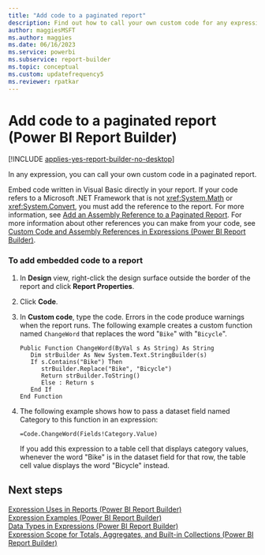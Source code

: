 ```yaml
---
title: "Add code to a paginated report"
description: Find out how to call your own custom code for any expression you have in your paginated report in Power BI Report Builder.
author: maggiesMSFT
ms.author: maggies
ms.date: 06/16/2023
ms.service: powerbi
ms.subservice: report-builder
ms.topic: conceptual
ms.custom: updatefrequency5
ms.reviewer: rpatkar
---
```

# Add code to a paginated report (Power BI Report Builder)

[!INCLUDE [applies-yes-report-builder-no-desktop](../../includes/applies-yes-report-builder-no-desktop.md)]

In any expression, you can call your own custom code in a paginated report.
  
Embed code written in Visual Basic directly in your report. If your code refers to a Microsoft .NET Framework that is not <xref:System.Math> or <xref:System.Convert>, you must add the reference to the report. For more information, see [Add an Assembly Reference to a Paginated Report](./add-assembly-reference.md). For more information about other references you can make from your code, see [Custom Code and Assembly References in Expressions &#40;Power BI Report Builder&#41;](./custom-code-and-assembly-references-in-expressions.md).  

  
### To add embedded code to a report  
  
1.  In **Design** view, right-click the design surface outside the border of the report and click **Report Properties**.  
  
2.  Click **Code**.  
  
3.  In **Custom code**, type the code. Errors in the code produce warnings when the report runs. The following example creates a custom function named `ChangeWord` that replaces the word "`Bike`" with "`Bicycle`".  
  
    ```  
    Public Function ChangeWord(ByVal s As String) As String  
       Dim strBuilder As New System.Text.StringBuilder(s)  
       If s.Contains("Bike") Then  
          strBuilder.Replace("Bike", "Bicycle")  
          Return strBuilder.ToString()  
          Else : Return s  
       End If  
    End Function  
    ```  
  
4.  The following example shows how to pass a dataset field named Category to this function in an expression:  
  
    ```  
    =Code.ChangeWord(Fields!Category.Value)  
    ```  
  
     If you add this expression to a table cell that displays category values, whenever the word "Bike" is in the dataset field for that row, the table cell value displays the word "Bicycle" instead.  
  
## Next steps
 [Expression Uses in Reports &#40;Power BI Report Builder&#41;](./expression-uses-reports-report-builder.md)   
 [Expression Examples &#40;Power BI Report Builder&#41;](./report-builder-expression-examples.md)   
 [Data Types in Expressions &#40;Power BI Report Builder&#41;](./data-types-expressions-report-builder.md)   
 [Expression Scope for Totals, Aggregates, and Built-in Collections &#40;Power BI Report Builder&#41;](./expression-scope-for-totals-aggregates-and-built-in-collections.md) 
  
